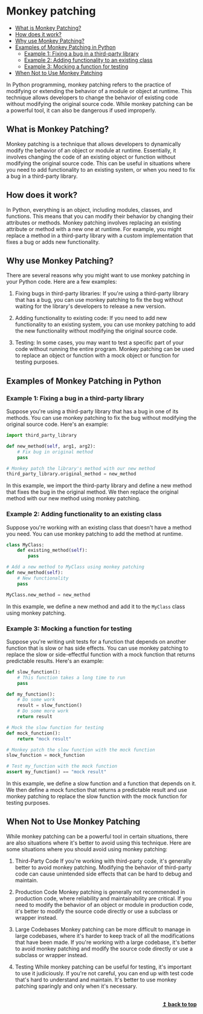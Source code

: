 # Monkey patching <!-- omit in toc -->

- [What is Monkey Patching?](#what-is-monkey-patching)
- [How does it work?](#how-does-it-work)
- [Why use Monkey Patching?](#why-use-monkey-patching)
- [Examples of Monkey Patching in Python](#examples-of-monkey-patching-in-python)
  - [Example 1: Fixing a bug in a third-party library](#example-1-fixing-a-bug-in-a-third-party-library)
  - [Example 2: Adding functionality to an existing class](#example-2-adding-functionality-to-an-existing-class)
  - [Example 3: Mocking a function for testing](#example-3-mocking-a-function-for-testing)
- [When Not to Use Monkey Patching](#when-not-to-use-monkey-patching)

In Python programming, monkey patching refers to the practice of modifying or extending the behavior of a module or object at runtime. This technique allows developers to change the behavior of existing code without modifying the original source code. While monkey patching can be a powerful tool, it can also be dangerous if used improperly. 

## What is Monkey Patching?

Monkey patching is a technique that allows developers to dynamically modify the behavior of an object or module at runtime. Essentially, it involves changing the code of an existing object or function without modifying the original source code. This can be useful in situations where you need to add functionality to an existing system, or when you need to fix a bug in a third-party library.

## How does it work?

In Python, everything is an object, including modules, classes, and functions. This means that you can modify their behavior by changing their attributes or methods. Monkey patching involves replacing an existing attribute or method with a new one at runtime. For example, you might replace a method in a third-party library with a custom implementation that fixes a bug or adds new functionality.

## Why use Monkey Patching?

There are several reasons why you might want to use monkey patching in your Python code. Here are a few examples:

1. Fixing bugs in third-party libraries: If you're using a third-party library that has a bug, you can use monkey patching to fix the bug without waiting for the library's developers to release a new version.

2. Adding functionality to existing code: If you need to add new functionality to an existing system, you can use monkey patching to add the new functionality without modifying the original source code.

3. Testing: In some cases, you may want to test a specific part of your code without running the entire program. Monkey patching can be used to replace an object or function with a mock object or function for testing purposes.

## Examples of Monkey Patching in Python

### Example 1: Fixing a bug in a third-party library

Suppose you're using a third-party library that has a bug in one of its methods. You can use monkey patching to fix the bug without modifying the original source code. Here's an example:

```python
import third_party_library

def new_method(self, arg1, arg2):
    # Fix bug in original method
    pass

# Monkey patch the library's method with our new method
third_party_library.original_method = new_method
```

In this example, we import the third-party library and define a new method that fixes the bug in the original method. We then replace the original method with our new method using monkey patching.

### Example 2: Adding functionality to an existing class

Suppose you're working with an existing class that doesn't have a method you need. You can use monkey patching to add the method at runtime.

```python
class MyClass:
    def existing_method(self):
        pass

# Add a new method to MyClass using monkey patching
def new_method(self):
    # New functionality
    pass

MyClass.new_method = new_method
```

In this example, we define a new method and add it to the `MyClass` class using monkey patching.

### Example 3: Mocking a function for testing

Suppose you're writing unit tests for a function that depends on another function that is slow or has side effects. You can use monkey patching to replace the slow or side-effectful function with a mock function that returns predictable results. Here's an example:

```python
def slow_function():
    # This function takes a long time to run
    pass

def my_function():
    # Do some work
    result = slow_function()
    # Do some more work
    return result

# Mock the slow function for testing
def mock_function():
    return "mock result"

# Monkey patch the slow function with the mock function
slow_function = mock_function

# Test my_function with the mock function
assert my_function() == "mock result"
```

In this example, we define a slow function and a function that depends on it. We then define a mock function that returns a predictable result and use monkey patching to replace the slow function with the mock function for testing purposes.

## When Not to Use Monkey Patching

While monkey patching can be a powerful tool in certain situations, there are also situations where it's better to avoid using this technique. Here are some situations where you should avoid using monkey patching:

1. Third-Party Code
If you're working with third-party code, it's generally better to avoid monkey patching. Modifying the behavior of third-party code can cause unintended side effects that can be hard to debug and maintain.

2. Production Code
Monkey patching is generally not recommended in production code, where reliability and maintainability are critical. If you need to modify the behavior of an object or module in production code, it's better to modify the source code directly or use a subclass or wrapper instead.

3. Large Codebases
Monkey patching can be more difficult to manage in large codebases, where it's harder to keep track of all the modifications that have been made. If you're working with a large codebase, it's better to avoid monkey patching and modify the source code directly or use a subclass or wrapper instead.

4. Testing
While monkey patching can be useful for testing, it's important to use it judiciously. If you're not careful, you can end up with test code that's hard to understand and maintain. It's better to use monkey patching sparingly and only when it's necessary.



<br/>
<div align="right">
    <b><a href="#top">↥ back to top</a></b>
</div>
<br/>
